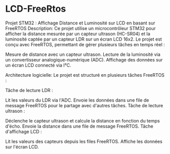 # LCD-FreeRtos

Projet STM32 : Affichage Distance et Luminosité sur LCD en basant sur  FreeRTOS 
Description:
Ce projet utilise un microcontrôleur STM32 pour afficher la distance mesurée par un capteur ultrason (HC-SR04) et la luminosité captée par un capteur LDR sur un écran LCD 16x2. Le projet est conçu avec FreeRTOS, permettant de gérer plusieurs tâches en temps réel :

Mesure de distance avec un capteur ultrason.
Lecture de la luminosité via un convertisseur analogique-numérique (ADC).
Affichage des données sur un écran LCD connecté via I²C.

Architecture logicielle:
Le projet est structuré en plusieurs tâches FreeRTOS :

Tâche de lecture LDR :

Lit les valeurs du LDR via l'ADC.
Envoie les données dans une file de message FreeRTOS pour le partage avec d'autres tâches.
Tâche de lecture ultrason :

Déclenche le capteur ultrason et calcule la distance en fonction du temps d'écho.
Envoie la distance dans une file de message FreeRTOS.
Tâche d'affichage LCD :

Lit les valeurs des capteurs depuis les files FreeRTOS.
Affiche les données sur l'écran LCD.
